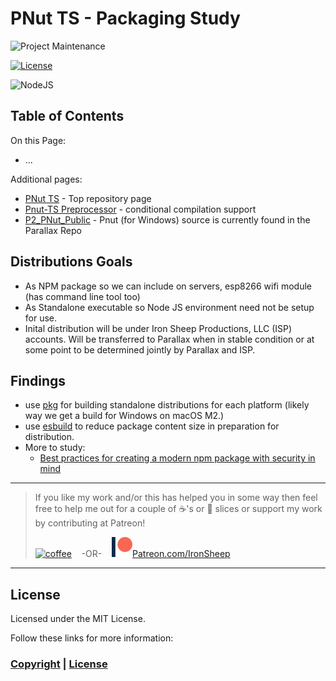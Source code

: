 # PNut TS - Packaging Study


![Project Maintenance][maintenance-shield]

[![License][license-shield]](LICENSE)

![NodeJS][node-badge]


## Table of Contents

On this Page:

- ...

Additional pages:

- [PNut TS](README.md) - Top repository page
- [Pnut-TS Preprocessor](Preprocessor.md) - conditional compilation support
- [P2\_PNut_Public](https://github.com/parallaxinc/P2_PNut_Public) - Pnut (for Windows) source is currently found in the Parallax Repo

## Distributions Goals

- As NPM package so we can include on servers, esp8266 wifi module (has command line tool too)
- As Standalone executable so Node JS environment need not be setup for use.
- Inital distribution will be under Iron Sheep Productions, LLC (ISP) accounts. Will be transferred to Parallax when in stable condition or at some point to be determined jointly by Parallax and ISP.

## Findings

- use [pkg](https://www.npmjs.com/package/pkg) for building standalone distributions for each platform (likely way we get a build for Windows on macOS M2.)
- use [esbuild](https://esbuild.github.io/) to reduce package content size in preparation for distribution.
- More to study: 
  - [Best practices for creating a modern npm package with security in mind](https://snyk.io/blog/best-practices-create-modern-npm-package/)   



---

> If you like my work and/or this has helped you in some way then feel free to help me out for a couple of :coffee:'s or :pizza: slices or support my work by contributing at Patreon!
>
> [![coffee](https://www.buymeacoffee.com/assets/img/custom_images/black_img.png)](https://www.buymeacoffee.com/ironsheep) &nbsp;&nbsp; -OR- &nbsp;&nbsp; [![Patreon](./DOCs/images/patreon.png)](https://www.patreon.com/IronSheep?fan_landing=true)[Patreon.com/IronSheep](https://www.patreon.com/IronSheep?fan_landing=true)

---

## License

Licensed under the MIT License.

Follow these links for more information:

### [Copyright](copyright) | [License](LICENSE)

[maintenance-shield]: https://img.shields.io/badge/maintainer-stephen%40ironsheep%2ebiz-blue.svg?style=for-the-badge

[license-shield]: https://img.shields.io/badge/License-MIT-yellow.svg

[Release-shield]: https://img.shields.io/github/release/ironsheep/PNut-TS/all.svg

[Issues-shield]: https://img.shields.io/github/issues/ironsheep/PNut-TS.svg

[node-badge]: https://img.shields.io/badge/node.js-6DA55F?style=for-the-badge&logo=node.js&logoColor=white

